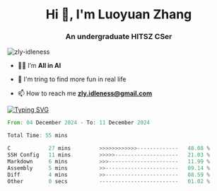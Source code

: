 <h1 align="center">Hi 👋, I'm Luoyuan Zhang</h1>

<h3 align="center">An undergraduate HITSZ CSer</h3>

<p align="left"> <img src="https://komarev.com/ghpvc/?username=zly-idleness&label=Profile%20views&color=0e75b6&style=flat" alt="zly-idleness" /> </p>


- 👨‍💻 I’m **All in AI**

- 🌱 I'm tring to find more fun in real life

- 📫 How to reach me **zly.idleness@gmail.com**



[![Typing SVG](https://readme-typing-svg.herokuapp.com?font=Fira+Code&pause=1000&width=435&lines=I+Maybe+Slow)](https://git.io/typing-svg)


<!--START_SECTION:waka-->

```rust
From: 04 December 2024 - To: 11 December 2024

Total Time: 55 mins

C            27 mins         >>>>>>>>>>>>-------------   48.08 %
SSH Config   11 mins         >>>>>--------------------   21.03 %
Markdown     6 mins          >>>----------------------   11.99 %
Assembly     5 mins          >>-----------------------   09.14 %
Diff         4 mins          >>-----------------------   08.59 %
Other        0 secs          -------------------------   01.02 %
```

<!--END_SECTION:waka-->



